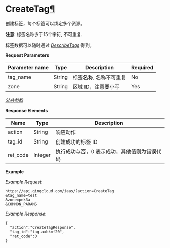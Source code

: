 ---
---

# CreateTag[¶](#createtag "永久链接至标题")

创建标签，每个标签可以绑定多个资源。

**注意**: 标签名称少于15个字符, 不可重复.

标签数据可以随时通过 [_DescribeTags_](describe_tags.html#api-describe-tags) 得到。

**Request Parameters**

| Parameter name | Type | Description | Required |
| --- | --- | --- | --- |
| tag_name | String | 标签名称, 名称不可重复 | No |
| zone | String | 区域 ID，注意要小写 | Yes |

[_公共参数_](../../common/parameters.html#api-common-parameters)

**Response Elements**

| Name | Type | Description |
| --- | --- | --- |
| action | String | 响应动作 |
| tag_id | String | 创建成功的标签 ID |
| ret_code | Integer | 执行成功与否，0 表示成功，其他值则为错误代码 |

**Example**

_Example Request_:

```
https://api.qingcloud.com/iaas/?action=CreateTag
&tag_name=test
&zone=pek3a
&COMMON_PARAMS
```

_Example Response_:

```
{
  "action":"CreateTagResponse",
  "tag_id":"tag-axbkmf20",
  "ret_code":0
}
```
